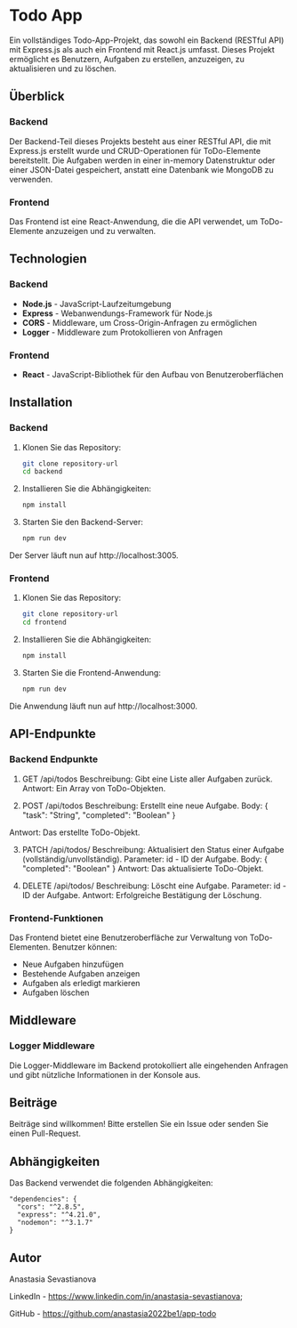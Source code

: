 # Todo App

Ein vollständiges Todo-App-Projekt, das sowohl ein Backend (RESTful API) mit Express.js als auch ein Frontend mit React.js umfasst. Dieses Projekt ermöglicht es Benutzern, Aufgaben zu erstellen, anzuzeigen, zu aktualisieren und zu löschen.

## Überblick

### Backend

Der Backend-Teil dieses Projekts besteht aus einer RESTful API, die mit Express.js erstellt wurde und CRUD-Operationen für ToDo-Elemente bereitstellt. Die Aufgaben werden in einer in-memory Datenstruktur oder einer JSON-Datei gespeichert, anstatt eine Datenbank wie MongoDB zu verwenden.

### Frontend

Das Frontend ist eine React-Anwendung, die die API verwendet, um ToDo-Elemente anzuzeigen und zu verwalten.

## Technologien

### Backend

- **Node.js** - JavaScript-Laufzeitumgebung
- **Express** - Webanwendungs-Framework für Node.js
- **CORS** - Middleware, um Cross-Origin-Anfragen zu ermöglichen
- **Logger** - Middleware zum Protokollieren von Anfragen

### Frontend

- **React** - JavaScript-Bibliothek für den Aufbau von Benutzeroberflächen

## Installation

### Backend

1. Klonen Sie das Repository:
   
      ```bash
      git clone repository-url
      cd backend

3. Installieren Sie die Abhängigkeiten:

      ```bash
      npm install

4. Starten Sie den Backend-Server:
   
      ```bash
      npm run dev

Der Server läuft nun auf http://localhost:3005.


### Frontend
1. Klonen Sie das Repository:


    ```bash
    git clone repository-url
    cd frontend

2. Installieren Sie die Abhängigkeiten:

    ```bash
    npm install

3. Starten Sie die Frontend-Anwendung:

    ```bash
    npm run dev

Die Anwendung läuft nun auf http://localhost:3000.

## API-Endpunkte

### Backend Endpunkte

1. GET /api/todos
Beschreibung: Gibt eine Liste aller Aufgaben zurück.
Antwort: Ein Array von ToDo-Objekten.

2. POST /api/todos
Beschreibung: Erstellt eine neue Aufgabe.
Body:
{
  "task": "String",
  "completed": "Boolean"
}

Antwort: Das erstellte ToDo-Objekt.

3. PATCH /api/todos/
Beschreibung: Aktualisiert den Status einer Aufgabe (vollständig/unvollständig).
Parameter: id - ID der Aufgabe.
Body:
{
  "completed": "Boolean"
}
Antwort: Das aktualisierte ToDo-Objekt.

4. DELETE /api/todos/
Beschreibung: Löscht eine Aufgabe.
Parameter: id - ID der Aufgabe.
Antwort: Erfolgreiche Bestätigung der Löschung.

### Frontend-Funktionen
Das Frontend bietet eine Benutzeroberfläche zur Verwaltung von ToDo-Elementen. Benutzer können:

- Neue Aufgaben hinzufügen
- Bestehende Aufgaben anzeigen
- Aufgaben als erledigt markieren
- Aufgaben löschen


## Middleware
### Logger Middleware
Die Logger-Middleware im Backend protokolliert alle eingehenden Anfragen und gibt nützliche Informationen in der Konsole aus.

## Beiträge
Beiträge sind willkommen! Bitte erstellen Sie ein Issue oder senden Sie einen Pull-Request.

## Abhängigkeiten
Das Backend verwendet die folgenden Abhängigkeiten:
    
    "dependencies": {
      "cors": "^2.8.5",
      "express": "^4.21.0",
      "nodemon": "^3.1.7"
    }


## Autor
Anastasia Sevastianova

LinkedIn -  https://www.linkedin.com/in/anastasia-sevastianova;

GitHub - https://github.com/anastasia2022be1/app-todo
